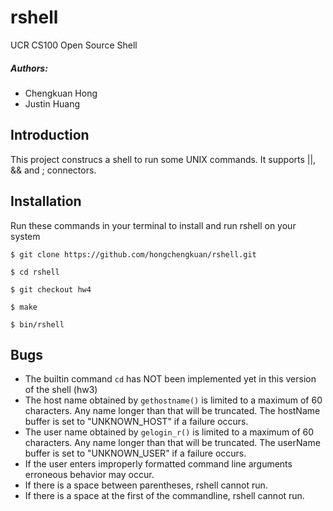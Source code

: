 # rshell
UCR CS100 Open Source Shell

##### Authors:
* Chengkuan Hong 
* Justin Huang 

## Introduction
This project construcs a shell to run some UNIX commands. It supports ||, && and ; connectors.

## Installation
Run these commands in your terminal to install and run rshell on your system
```Installation
$ git clone https://github.com/hongchengkuan/rshell.git

$ cd rshell

$ git checkout hw4

$ make

$ bin/rshell
```

## Bugs
* The builtin command ```cd``` has NOT been implemented yet in this version of the shell (hw3)
* The host name obtained by ```gethostname()``` is limited to a maximum of 60 characters. Any name longer than that will be truncated. The hostName buffer is set to "UNKNOWN_HOST" if a failure occurs.
* The user name obtained by ```gelogin_r()``` is limited to a maximum of 60 characters. Any name longer than that will be truncated. The userName buffer is set to "UNKNOWN_USER" if a failure occurs.
* If the user enters improperly formatted command line arguments erroneous behavior may occur.
* If there is a space between parentheses, rshell cannot run.
* If there is a space at the first of the commandline, rshell cannot run.

